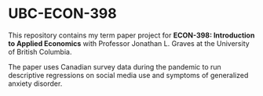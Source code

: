 # UBC-ECON-398
This repository contains my term paper project for **ECON-398: Introduction to Applied Economics** with Professor Jonathan L. Graves at the University of British Columbia.

The paper uses Canadian survey data during the pandemic to run descriptive regressions on social media use and symptoms of generalized anxiety disorder.
